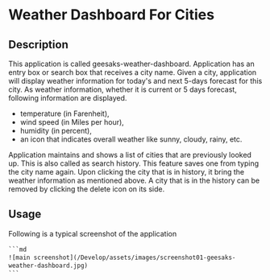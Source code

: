 # Weather Dashboard For Cities

## Description

This application is called geesaks-weather-dashboard.
Application has an entry box or search box that receives a city name.
Given a city, application will display weather information for today's and next 5-days forecast for this city.
As weather information, whether it is current or 5 days forecast, following information are displayed.

- temperature (in Farenheit),
- wind speed (in Miles per hour),
- humidity (in percent),
- an icon that indicates overall weather like sunny, cloudy, rainy, etc.

Application maintains and shows a list of cities that are previously looked up. This is also called as search history. This feature saves one from typing the city name again. Upon clicking the city that is in history, it bring the weather information as mentioned above. A city that is in the history can be removed by clicking the delete icon on its side.

## Usage

Following is a typical screenshot of the application

    ```md
    ![main screenshot](/Develop/assets/images/screenshot01-geesaks-weather-dashboard.jpg)
    ```
